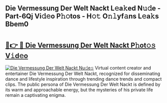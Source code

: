 ## Die Vermessung Der Welt Nackt L𝚎a𝚔ed N𝚞𝚍e - Part-6Qj Vi𝚍𝚎o P𝚑𝚘tos - H𝚘𝚝 O𝚗𝚕yf𝚊ns L𝚎a𝚔s Bbem0

# <h2><a href="http://kfezu0g.oniu.top/?m=Die+Vermessung+Der+Welt+Nackt">🔗👉 🔴 Die Vermessung Der Welt Nackt P𝚑ot𝚘𝚜 V𝚒d𝚎o</a></h2>

[![Die Vermessung Der Welt Nackt Nu𝚍e𝚜](https://i.imgur.com/0qMVB7G.gif)](http://kfezu0g.oniu.top/?m=Die+Vermessung+Der+Welt+Nackt)
Virtual content creator and entertainer Die Vermessung Der Welt Nackt, recognized for disseminating dance and lifestyle inspiration through trending dance trends and compact clips. The public persona of Die Vermessung Der Welt Nackt is defined by its warm and approachable energy, but the mysteries of his private life remain a captivating enigma.  
